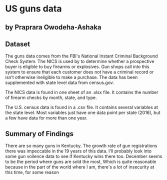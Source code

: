 # US guns data
## by Praprara Owodeha-Ashaka


## Dataset

The guns data comes from the FBI's National Instant Criminal Background Check System. The NICS is used by to determine whether a prospective buyer is eligible to buy firearms or explosives. Gun shops call into this system to ensure that each customer does not have a criminal record or isn’t otherwise ineligible to make a purchase. The data has been supplemented with state level data from census.gov.

The NICS data is found in one sheet of an .xlsx file. It contains the number of firearm checks by month, state, and type.

The U.S. census data is found in a .csv file. It contains several variables at the state level. Most variables just have one data point per state (2016), but a few have data for more than one year.

## Summary of Findings

There are so many guns in Kentucky. The growth rate of gun registrations there was impeccable in the 19 years of this data. I'll probably look into some gun voilence data to see if Kentucky wins there too. December seems to be the period where guns are sold the most, Which is quite reasonable because in the part of the world where I am, there's a lot of insecurity at this time, for some reason
